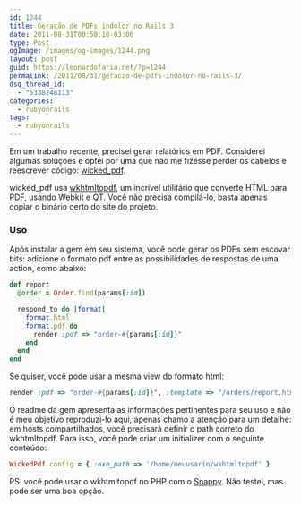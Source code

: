 ```yaml
---
id: 1244
title: Geração de PDFs indolor no Rails 3
date: 2011-08-31T00:50:10-03:00
type: Post
ogImage: /images/og-images/1244.png
layout: post
guid: https://leonardofaria.net/?p=1244
permalink: /2011/08/31/geracao-de-pdfs-indolor-no-rails-3/
dsq_thread_id:
  - "5338248113"
categories:
  - rubyonrails
tags:
  - rubyonrails
---
```

Em um trabalho recente, precisei gerar relatórios em PDF. Considerei algumas soluções e optei por uma que não me fizesse perder os cabelos e reescrever código: [wicked_pdf](https://github.com/mileszs/wicked_pdf).

wicked_pdf usa [wkhtmltopdf](http://code.google.com/p/wkhtmltopdf/), um incrível utilitário que converte HTML para PDF, usando Webkit e QT. Você não precisa compilá-lo, basta apenas copiar o binário certo do site do projeto.

### Uso

Após instalar a gem em seu sistema, você pode gerar os PDFs sem escovar bits: adicione o formato pdf entre as possibilidades de respostas de uma action, como abaixo:

```ruby
def report
  @order = Order.find(params[:id])

  respond_to do |format|
    format.html
    format.pdf do
      render :pdf => "order-#{params[:id]}"
    end
  end  
end
```

Se quiser, você pode usar a mesma view do formato html:

```ruby
render :pdf => "order-#{params[:id]}", :template => "/orders/report.html.erb"
```

O readme da gem apresenta as informações pertinentes para seu uso e não é meu objetivo reproduzi-lo aqui, apenas chamo a atenção para um detalhe: em hosts compartilhados, você precisará definir o path correto do wkhtmltopdf. Para isso, você pode criar um initializer com o seguinte conteúdo:

```ruby
WickedPdf.config = { :exe_path => '/home/meuusario/wkhtmltopdf' }
```

PS. você pode usar o wkhtmltopdf no PHP com o [Snappy](https://github.com/knplabs/snappy). Não testei, mas pode ser uma boa opção.
